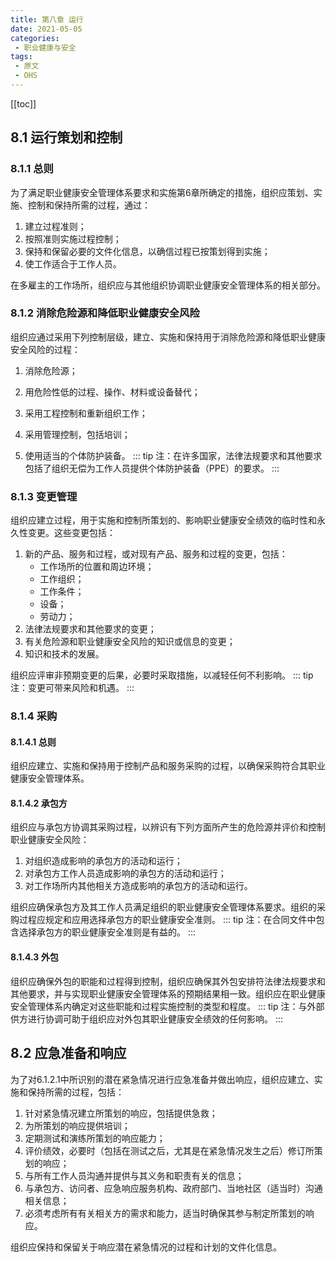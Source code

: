 ```yaml
---
title: 第八章 运行
date: 2021-05-05
categories:
 - 职业健康与安全
tags:
 - 原文
 - OHS
---
```

[[toc]]
## 8.1 运行策划和控制

### 8.1.1 总则

为了满足职业健康安全管理体系要求和实施第6章所确定的措施，组织应策划、实施、控制和保持所需的过程，通过：

1. 建立过程准则；
2. 按照准则实施过程控制；
3. 保持和保留必要的文件化信息，以确信过程已按策划得到实施；
4. 使工作适合于工作人员。

在多雇主的工作场所，组织应与其他组织协调职业健康安全管理体系的相关部分。

### 8.1.2 消除危险源和降低职业健康安全风险

组织应通过采用下列控制层级，建立、实施和保持用于消除危险源和降低职业健康安全风险的过程：

1. 消除危险源；

2. 用危险性低的过程、操作、材料或设备替代；

3. 采用工程控制和重新组织工作；

4. 采用管理控制，包括培训；

5. 使用适当的个体防护装备。
::: tip
   注：在许多国家，法律法规要求和其他要求包括了组织无偿为工作人员提供个体防护装备（PPE）的要求。
:::
### 8.1.3 变更管理

组织应建立过程，用于实施和控制所策划的、影响职业健康安全绩效的临时性和永久性变更。这些变更包括：

1. 新的产品、服务和过程，或对现有产品、服务和过程的变更，包括：
   + 工作场所的位置和周边环境；
   + 工作组织；
   + 工作条件；
   + 设备；
   + 劳动力；
2. 法律法规要求和其他要求的变更；
3. 有关危险源和职业健康安全风险的知识或信息的变更；
4. 知识和技术的发展。

组织应评审非预期变更的后果，必要时采取措施，以减轻任何不利影响。
::: tip
注：变更可带来风险和机遇。
:::
### 8.1.4 采购

#### 8.1.4.1 总则

组织应建立、实施和保持用于控制产品和服务采购的过程，以确保采购符合其职业健康安全管理体系。

#### 8.1.4.2 承包方

组织应与承包方协调其采购过程，以辨识有下列方面所产生的危险源并评价和控制职业健康安全风险：

1. 对组织造成影响的承包方的活动和运行；
2. 对承包方工作人员造成影响的承包方的活动和运行；
3. 对工作场所内其他相关方造成影响的承包方的活动和运行。

组织应确保承包方及其工作人员满足组织的职业健康安全管理体系要求。组织的采购过程应规定和应用选择承包方的职业健康安全准则。
::: tip
注：在合同文件中包含选择承包方的职业健康安全准则是有益的。
:::
#### 8.1.4.3 外包

组织应确保外包的职能和过程得到控制，组织应确保其外包安排符法律法规要求和其他要求，并与实现职业健康安全管理体系的预期结果相一致。组织应在职业健康安全管理体系内确定对这些职能和过程实施控制的类型和程度。
::: tip
注：与外部供方进行协调可助于组织应对外包其职业健康安全绩效的任何影响。
:::
## 8.2 应急准备和响应

为了对6.1.2.1中所识别的潜在紧急情况进行应急准备并做出响应，组织应建立、实施和保持所需的过程，包括：

1. 针对紧急情况建立所策划的响应，包括提供急救；
2. 为所策划的响应提供培训；
3. 定期测试和演练所策划的响应能力；
4. 评价绩效，必要时（包括在测试之后，尤其是在紧急情况发生之后）修订所策划的响应；
5. 与所有工作人员沟通并提供与其义务和职责有关的信息；
6. 与承包方、访问者、应急响应服务机构、政府部门、当地社区（适当时）沟通相关信息；
7. 必须考虑所有有关相关方的需求和能力，适当时确保其参与制定所策划的响应。

组织应保持和保留关于响应潜在紧急情况的过程和计划的文件化信息。